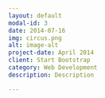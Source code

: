 ```yaml
---
layout: default
modal-id: 3
date: 2014-07-16
img: circus.png
alt: image-alt
project-date: April 2014
client: Start Bootstrap
category: Web Development
description: Description

---
```

